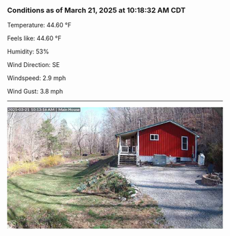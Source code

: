 ### Conditions as of March 21, 2025 at 10:18:32 AM CDT 

Temperature: 44.60 &deg;F

Feels like: 44.60 &deg;F

Humidity: 53%

Wind Direction: SE

Windspeed: 2.9 mph

Wind Gust: 3.8 mph

---

<img src="./images/latest.jpeg"/>

